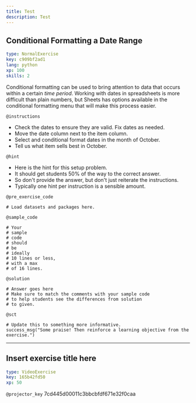 ```yaml
---
title: Test
description: Test
---
```


## Conditional Formatting a Date Range

```yaml
type: NormalExercise
key: c909bf2ad1
lang: python
xp: 100
skills: 2
```

Conditional formatting can be used to bring attention to data that occurs within a certain _time period_. Working with dates in spreadsheets is more difficult than plain numbers, but Sheets has options available in the conditional formatting menu that will make this process easier.

`@instructions`
- Check the dates to ensure they are valid. Fix dates as needed.
- Move the date column next to the item column.
- Select and conditional format dates in the month of October.
- Tell us what item sells best in October.

`@hint`
- Here is the hint for this setup problem. 
- It should get students 50% of the way to the correct answer.
- So don't provide the answer, but don't just reiterate the instructions.
- Typically one hint per instruction is a sensible amount.

`@pre_exercise_code`
```{python}
# Load datasets and packages here.
```

`@sample_code`
```{python}
# Your
# sample
# code
# should
# be
# ideally
# 10 lines or less,
# with a max
# of 16 lines.
```

`@solution`
```{python}
# Answer goes here
# Make sure to match the comments with your sample code
# to help students see the differences from solution
# to given.
```

`@sct`
```{python}
# Update this to something more informative.
success_msg("Some praise! Then reinforce a learning objective from the exercise.")
```

---

## Insert exercise title here

```yaml
type: VideoExercise
key: 165b42fd50
xp: 50
```

`@projector_key`
7cd445d00011c3bbcbfdf671e32f0caa
